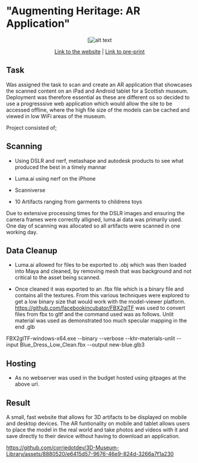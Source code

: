 # "Augmenting Heritage: AR Application"

<div align="center">

[![alt text](https://cdnb.artstation.com/p/assets/images/images/062/910/051/original/corrie-ar-museum.gif)


[Link to the website](https://augmentedfashion.github.io/3D-Museum-Library/) | [Link to pre-print]()
</div>


<h2>Task</h2>

Was assigned the task to scan and create an AR application that showcases the scanned content on an iPad and Android tablet for a Scottish museum. Deployment was therefore essential as these are different os so decided to use a progresssive web application which would allow the site to be accessed offline, where the high file size of the models can be cached and viewed in low WiFi areas of the museum.

Project consisted of; 

<h2>Scanning</h2>

- Using DSLR and nerf, metashape and autodesk products to see what produced the best in a timely mannar

- Luma.ai using nerf on the iPhone

- Scanniverse

- 10 Artifacts ranging from garments to childrens toys

  
Due to extensive processing times for the DSLR images and ensuring the camera frames were correctly alligned, luma.ai data was primarily used. One day of scanning was allocated so all artifacts were scanned in one working day.

<h2>Data Cleanup</h2>

- Luma.ai allowed for files to be exported to .obj which was then loaded into Maya and cleaned, by removing mesh that was background and not critical to the asset being scanned. 

- Once cleaned it was exported to an .fbx file which is a binary file and contains all the textures. From this various techniques were explored to get a low binary size that would work with the model-viewer platform.
https://github.com/facebookincubator/FBX2glTF was used to convert files from fbx to gltf and the command used was as follows. Unlit material was used as demonstrated too much specular mapping in the end .glb

FBX2glTF-windows-x64.exe --binary --verbose --khr-materials-unlit --input Blue_Dress_Low_Clean.fbx --output new-blue.glb3

<h2>Hosting</h2>

- As no webserver was used in the budget hosted using gitpages at the above url. 

<h2>Result</h2>

A small, fast website that allows for 3D artifacts to be displayed on mobile and desktop devices. The AR funtionality on mobile and tablet allows users to place the model in the real world and take photos and videos with it and save directly to their device without having to download an application. 

https://github.com/corriedotdev/3D-Museum-Library/assets/8880520/e6415d57-9676-46e9-824d-3266a7f1a230

